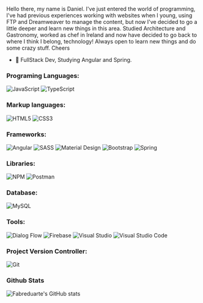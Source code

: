 Hello there, my name is Daniel. 
I've just entered the world of programming, I've had previous experiences working with websites when I young, using FTP and Dreamweaver to manage the content, but now I've decided to go a little deeper and learn new things in this area. Studied Architecture and Gastronomy, worked as chef in Ireland and now have decided to go back to where I think I belong, technology!
Always open to learn new things and do some crazy stuff.
Cheers

* 🎨 FullStack Dev, Studying Angular and Spring.

### Programing Languages:

  <img src="https://img.shields.io/badge/-JavaScript-F7DF1E?style=for-the-badge&logo=javascript&logoColor=fff" alt="JavaScript">

  <img src="https://img.shields.io/badge/-TypeScript-007ACC?style=for-the-badge&logo=Typescript&logoColor=fff" alt="TypeScript">

### Markup languages:

  <img src="https://img.shields.io/badge/-HTML5-E34F26?style=for-the-badge&logo=HTML5&logoColor=fff" alt="HTML5">

  <img src="https://img.shields.io/badge/-CSS3-1572B6?style=for-the-badge&logo=CSS3&logoColor=fff" alt="CSS3">

### Frameworks:
  
  <img src="https://img.shields.io/badge/Angular-DD0031?style=for-the-badge&logo=angular&logoColor=white" alt="Angular">
  
  <img src="https://img.shields.io/badge/-SASS-CC6699?style=for-the-badge&logo=SASS&logoColor=fff" alt="SASS">
  
  <img src="https://img.shields.io/badge/-Material Design-757575?style=for-the-badge&logo=material-design&logoColor=fff" alt="Material Design">
  
  <img src="https://img.shields.io/badge/-Bootstrap-7952B3?style=for-the-badge&logo=bootstrap&logoColor=fff" alt="Bootstrap">
  
  <img src="https://img.shields.io/badge/Spring-6DB33F?style=for-the-badge&logo=spring&logoColor=white" alt="Spring">
  
### Libraries:

  <img src="https://img.shields.io/badge/-NPM-CB3837?style=for-the-badge&logo=NPM&logoColor=fff" alt="NPM">
  
  <img src="https://img.shields.io/badge/Postman-FF6C37?style=for-the-badge&logo=Postman&logoColor=white" alt="Postman">  
  
  
### Database:

  <img src="https://img.shields.io/badge/MySQL-005C84?style=for-the-badge&logo=mysql&logoColor=white" alt="MySQL">	

### Tools:
  
  <img src="https://img.shields.io/badge/dialogflow-FF9800?style=for-the-badge&logo=dialogflow&logoColor=white" alt="Dialog Flow">
  
  <img src="https://img.shields.io/badge/firebase-ffca28?style=for-the-badge&logo=firebase&logoColor=black" alt="Firebase">
  
  <img src="https://img.shields.io/badge/-visual studio-5C2D91?style=for-the-badge&logo=visual-studio&logoColor=fff" alt="Visual Studio">

  <img src="https://img.shields.io/badge/-VS Code-007ACC?style=for-the-badge&logo=visual-studio-code&logoColor=fff" alt="Visual Studio Code">

### Project Version Controller: 

  <img src="https://img.shields.io/badge/-Git-F05032?style=for-the-badge&logo=Git&logoColor=fff" alt="Git">
  
### Github Stats

![Fabreduarte's GitHub stats](https://github-readme-stats.vercel.app/api?username=fabreduarte&hide=prs&count_private=true&include_all_commits=true&show_icons=true&theme=dracula)
